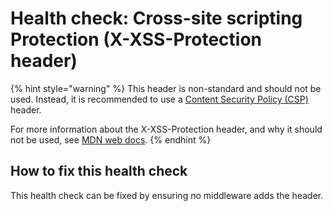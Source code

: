 # Health check: Cross-site scripting Protection (X-XSS-Protection header)

{% hint style="warning" %}
This header is non-standard and should not be used. Instead, it is recommended to use a [Content Security Policy (CSP)](./contentsecuritypolicy.md) header.

For more information about the X-XSS-Protection header, and why it should not be used, see [MDN web docs](https://developer.mozilla.org/en-US/docs/Web/HTTP/Headers/X-XSS-Protection).
{% endhint %}

## How to fix this health check

This health check can be fixed by ensuring no middleware adds the header.
